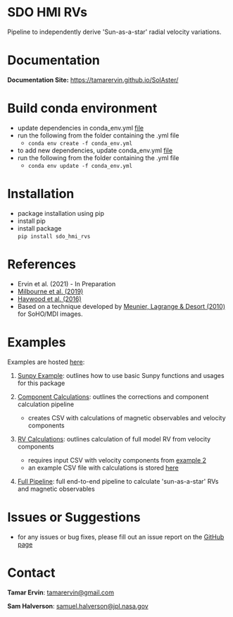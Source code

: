 # SDO HMI RVs

Pipeline to independently derive 'Sun-as-a-star' radial velocity variations.

# Documentation

**Documentation Site:**  https://tamarervin.github.io/SolAster/

# Build conda environment

* update dependencies in conda_env.yml [file](conda_env.yml)   
* run the following from the folder containing the .yml file
    * ``conda env create -f conda_env.yml``  
* to add new dependencies, update conda_env.yml [file](conda_env.yml)  
* run the following from the folder containing the .yml file  
    * ``conda env update -f conda_env.yml``
    
# Installation

* package installation using pip  
* install pip  
* install package   
``pip install sdo_hmi_rvs``  
  
# References  

* Ervin et al. (2021) - In Preparation  
* [Milbourne et al. (2019)](https://doi.org/10.3847/1538-4357/ab064a)  
* [Haywood et al. (2016)](https://doi.org/10.1093/mnras/stw187)  
* Based on a technique developed by [Meunier, Lagrange & Desort (2010)](https://doi.org/10.1051/0004-6361/200913551) 
  for SoHO/MDI images.  


# Examples
Examples are hosted [here](https://github.com/tamarervin/sdo_hmi_rvs/tree/main/sdo_hmi_rvs/examples):  

1. [Sunpy Example](https://github.com/tamarervin/sdo_hmi_rvs/blob/main/sdo_hmi_rvs/examples/sunpy_example.ipynb): 
outlines how to use basic Sunpy functions and usages for this package  
   
2. [Component Calculations](https://github.com/tamarervin/sdo_hmi_rvs/blob/main/sdo_hmi_rvs/examples/component_calculations.ipynb): 
outlines the corrections and component calculation pipeline  
   * creates CSV with calculations of magnetic observables and velocity components  
  
3. [RV Calculations](https://github.com/tamarervin/sdo_hmi_rvs/blob/main/sdo_hmi_rvs/examples/rv_calculation.ipynb):
outlines calculation of full model RV from velocity components  
   * requires input CSV with velocity components from [example 2](https://github.com/tamarervin/sdo_hmi_rvs/blob/main/sdo_hmi_rvs/examples/component_calculations.ipynb)  
   * an example CSV file with calculations is stored [here](https://github.com/tamarervin/sdo_hmi_rvs/blob/main/sdo_hmi_rvs/products/csv_files/calcs/example_calcs.csv)
    
4. [Full Pipeline](https://github.com/tamarervin/sdo_hmi_rvs/blob/main/sdo_hmi_rvs/examples/full_pipeline.ipynb):
full end-to-end pipeline to calculate 'sun-as-a-star' RVs and magnetic observables 
   
# Issues or Suggestions

* for any issues or bug fixes, please fill out an issue report on the [GitHub page](https://github.com/tamarervin/SolAster/issues)  

# Contact

**Tamar Ervin**: <tamarervin@gmail.com>

**Sam Halverson**: <samuel.halverson@jpl.nasa.gov>

